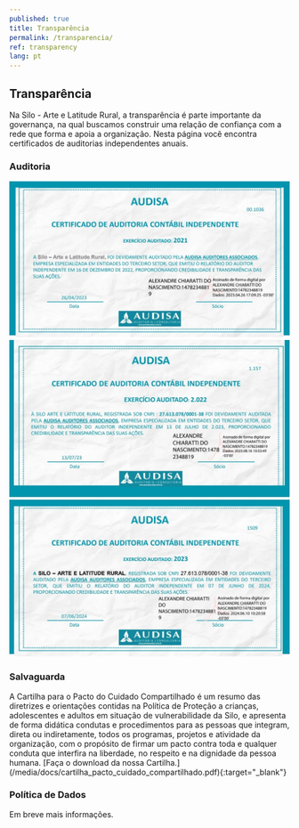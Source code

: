 ```yaml
---
published: true
title: Transparência
permalink: /transparencia/
ref: transparency
lang: pt
---
```


<h2>Transparência</h2>

Na Silo - Arte e Latitude Rural, a transparência é parte importante da governança, na qual buscamos construir uma relação de confiança com a rede que forma e apoia a organização. Nesta página você encontra certificados de auditorias independentes anuais.

<div class="about-section-title-wrapper">
  <h3 class="about-section-title" id="auditoria">Auditoria</h3>
</div>

<div class="certificados">
  <a href="/media/docs/certificado_silo_2021.pdf" target="_blank">
    <img src="/media/images/certificado_silo_2021.jpg" alt="Certificado de Auditoria 2021">
  </a>
  <a href="/media/docs/certificado_silo_2022.pdf" target="_blank">
    <img src="/media/images/certificado_silo_2022.jpg" alt="Certificado de Auditoria 2022">
  </a>
  <a href="/media/docs/certificado_silo_2023.pdf" target="_blank">
    <img src="/media/images/certificado_silo_2023.jpg" alt="Certificado de Auditoria 2023">
  </a>
</div>

<div class="about-section-title-wrapper">
  <h3 class="about-section-title" id="salvaguarda">Salvaguarda</h3>
</div>
A Cartilha para o Pacto do Cuidado Compartilhado é um resumo das diretrizes e orientações contidas na Política de Proteção a crianças, adolescentes e adultos em situação de vulnerabilidade da Silo, e apresenta de forma didática condutas e procedimentos para as pessoas que integram, direta ou indiretamente, todos os programas, projetos e atividade da organização, com o propósito de firmar um pacto contra toda e qualquer conduta que interfira na liberdade, no respeito e na dignidade da pessoa humana. [Faça o download da nossa Cartilha.](/media/docs/cartilha_pacto_cuidado_compartilhado.pdf){:target="_blank"}

<div class="about-section-title-wrapper">
  <h3 class="about-section-title" id="politica-de-dados">Política de Dados</h3>
</div>
Em breve mais informações.

